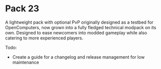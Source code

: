 # Pack 23
A lightweight pack with optional PvP originally designed as a testbed for OpenComputers, now grown into a fully fledged technical modpack on its own. Designed to ease newcomers into modded gameplay while also catering to more experienced players.

Todo:
- Create a guide for a changelog and release management for low maintenance
